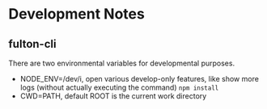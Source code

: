# Development Notes

## fulton-cli
There are two environmental variables for developmental purposes.

- NODE_ENV=/dev/i, open various develop-only features, like show more logs (without actually executing the command) `npm install`
- CWD=PATH, default ROOT is the current work directory


